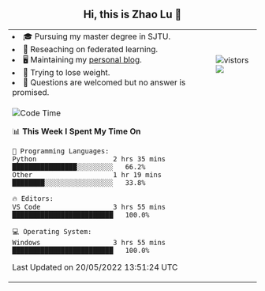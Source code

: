 <h2 align="center"> Hi, this is Zhao Lu 👋</h2>

<table style="overflow:hidden;">
    <tr> 
        <td>
            <li>🎓 Pursuing my master degree in SJTU.</li>
            <li>🌱 Reseaching on federated learning.</li>
            <li>🖥️ Maintaining my <a href="https://ifarewell.xyz">personal blog</a>.</li>
            <li>💪 Trying to lose weight.</li>
            <li>💬 Questions are welcomed but no answer is promised.</li> 
        </td>
        <td>
            <img src="https://visitor-badge.glitch.me/badge?page_id=ifarewell" alt="vistors" />
        <br>
          <img src="https://github-readme-stats.vercel.app/api?username=ifarewell&theme=graywhite&hide=prs,contribs&show_icons=true&hide_border=true&icon_color=CE1D2D&text_color=718096&bg_color=ffffff&hide_title=true" />
        </td>
    </tr>
    <tr>
        <td colspan="2">
            
<!--START_SECTION:waka-->
![Code Time](http://img.shields.io/badge/Code%20Time-150%20hrs%2024%20mins-blue)

📊 **This Week I Spent My Time On** 

```text
💬 Programming Languages: 
Python                   2 hrs 35 mins       ████████████████░░░░░░░░░   66.2% 
Other                    1 hr 19 mins        ████████░░░░░░░░░░░░░░░░░   33.8%

🔥 Editors: 
VS Code                  3 hrs 55 mins       █████████████████████████   100.0%

💻 Operating System: 
Windows                  3 hrs 55 mins       █████████████████████████   100.0%

```


 Last Updated on 20/05/2022 13:51:24 UTC
<!--END_SECTION:waka-->
            
</td></tr>
</table>

